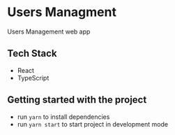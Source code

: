 # Users Managment

Users Management web app

## Tech Stack

- React
- TypeScript

## Getting started with the project

- run `yarn` to install dependencies
- run `yarn start` to start project in development mode


